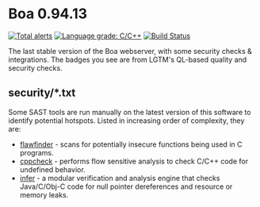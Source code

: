 # Boa 0.94.13
[![Total alerts](https://img.shields.io/lgtm/alerts/g/harm-reduction/boa-0.94.13.svg?logo=lgtm&logoWidth=18)](https://lgtm.com/projects/g/harm-reduction/boa-0.94.13/alerts/)
[![Language grade: C/C++](https://img.shields.io/lgtm/grade/cpp/g/harm-reduction/boa-0.94.13.svg?logo=lgtm&logoWidth=18)](https://lgtm.com/projects/g/harm-reduction/boa-0.94.13/context:cpp)
[![Build Status](https://travis-ci.org/harm-reduction/boa-0.94.13.svg?branch=master)](https://travis-ci.org/harm-reduction/boa-0.94.13)


The last stable version of the Boa webserver, with some security checks &amp; integrations. The badges you see are from LGTM's QL-based quality and security checks.

## security/*.txt

Some SAST tools are run manually on the latest version of this software to identify potential hotspots. Listed in increasing order of complexity, they are:
* [flawfinder](https://dwheeler.com/flawfinder/) - scans for potentially insecure functions being used in C programs.
* [cppcheck](http://cppcheck.sourceforge.net/) - performs flow sensitive analysis to check C/C++ code for undefined behavior.
* [infer](https://fbinfer.com/) - a modular verification and analysis engine that checks Java/C/Obj-C code for null pointer dereferences and resource or memory leaks.